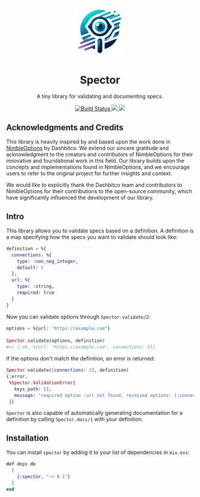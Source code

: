 <p align="center">
  <img width="140px" src="assets/logo-small.png">
  
  <h1 align="center">Spector</h1>
  
  <p align="center">
    A tiny library for validating and documenting specs.
  </p>
</p>


<p align="center">
  <a href="#">
    <img alt="Build Status" src="https://github.com/flowy-framework/spector/actions/workflows/main.yml/badge.svg">
  </a>
  <a href="https://codecov.io/gh/flowy-framework/flowy">
    <img src="https://codecov.io/gh/flowy-framework/spector/graph/badge.svg?token=5FRGCVVJSP"/>
  </a>
  <a href="https://github.com/flowy-framework/flowy">
    <img src="https://img.shields.io/github/last-commit/flowy-framework/flowy.svg"/>
  </a>
</p>


## Acknowledgments and Credits
This library is heavily inspired by and based upon the work done in [NimbleOptions](https://github.com/dashbitco/nimble_options) by Dashbitco. We extend our sincere gratitude and acknowledgment to the creators and contributors of NimbleOptions for their innovative and foundational work in this field. Our library builds upon the concepts and implementations found in NimbleOptions, and we encourage users to refer to the original project for further insights and context.

We would like to explicitly thank the Dashbitco team and contributors to NimbleOptions for their contributions to the open-source community, which have significantly influenced the development of our library.

## Intro 

This library allows you to validate specs based on a definition.
A definition is a map specifying how the specs you want
to validate should look like:

```elixir
definition = %{
  connections: %{
    type: :non_neg_integer,
    default: 5
  },
  url: %{
    type: :string,
    required: true
  }
}
```

Now you can validate options through `Spector.validate/2`:

```elixir
options = %{url: "https://example.com"}

Spector.validate(options, definition)
#=> {:ok, %{url: "https://example.com", connections: 5}}
```

If the options don't match the definition, an error is returned:

```elixir
Spector.validate([connections: 3], definition)
{:error,
 %Spector.ValidationError{
   keys_path: [],
   message: "required option :url not found, received options: [:connections]"
 }}
```

`Spector` is also capable of automatically generating
documentation for a definition by calling `Spector.docs/1`
with your definition.

## Installation

You can install `spector` by adding it to your list of
dependencies in `mix.exs`:

```elixir
def deps do
  [
    {:spector, "~> 0.1"}
  ]
end
```

[docs]: https://hexdocs.pm/spector
